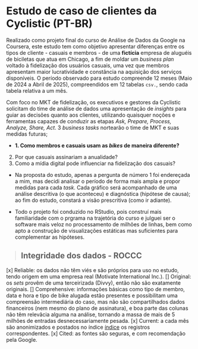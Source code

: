 [índice]: https://divvy-tripdata.s3.amazonaws.com/index.html

# Estudo de caso de clientes da Cyclistic (PT-BR)

 Realizado como projeto final do curso de Análise de Dados da Google na Coursera, este estudo tem como objetivo apresentar diferenças entre os tipos de cliente - casuais e membros - de uma **fictícia** empresa de aluguéis de biciletas que atua em Chicago, a fim de moldar um _business plan_ voltado à fidelização dos usuários casuais, uma vez que membros apresentam maior lucratividade e constância na aquisição dos serviços disponíveis. O período observado para estudo compreende 12 meses (Maio de 2024 a Abril de 2025), compreendidos em 12 tabelas `csv.`, sendo cada tabela relativa a um mês.

 Com foco no MKT de fidelização, os executivos e gestores da Cyclistic solicitam do time de análise de dados uma apresentação de _insights_ para guiar as decisões quanto aos clientes, utilizando quaisquer noções e ferramentas capazes de conduzir as etapas _Ask, Prepare, Process, Analyze, Share, Act_. 3 _business tasks_  nortearão o time de MKT e suas medidas futuras; 
 - **1. Como membros e casuais usam as _bikes_ de maneira diferente?**
  2. Por que casuais assinariam a anualidade?
  3. Como a mídia digital pode influenciar na fidelização dos casuais?

- Na proposta do estudo, apenas a pergunta de número 1 foi endereçada a mim, mas decidi analisar o período de forma mais ampla e propor medidas para cada _task_. Cada gráfico será acompanhado de uma análise descritiva (o que aconteceu) e diagnóstica (hipótese de causa); ao fim do estudo, constará a visão prescritiva (como ir adiante).

- Todo o projeto foi conduzido no RStudio, pois construí mais familiaridade com o prgrama na trajetória do curso e julguei ser o software mais veloz no processamento de milhões de linhas, bem como apto a construção de visualizações estáticas mas suficientes para complementar as hipóteses.

> ## Integridade dos dados - ROCCC

 [x] Reliable: os dados não têm viés e são próprios para uso no estudo, tendo origem em uma empresa real (Motivate International Inc.).
 [] Original: os _sets_ provêm de uma terceirizada (Divvy), então não são exatamente originais.
 [] Comprehensive: informações básicas como tipo de membro, data e hora e tipo de bike alugada estão presentes e possibilitam uma compreensão intermediária do caso, mas não são compartilhados dados financeiros (nem mesmo do plano de assinatura), e boa parte das colunas não têm relevâcia alguma na análise, tornando a massa de mais de 5 milhões de entradas desnecessariamente pesada.
 [x] Current: a cada mês são anonimizados e postados no índice [índice] os registros correspondentes.
 [x] Cited: as fontes são seguras, e com recomendação pela Google.

